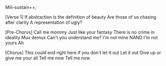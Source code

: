 Mili-sustain++;

[Verse 1]
If abstraction is the definition of beauty
Are those of us chasing after clarity
A representation of ugly?

[Pre-Chorus]
Call me mommy
Just like your fantasy
There is no crime in ideality
Mux demux
Can't you understand me?
I'm not mine NAND I'm not yours
Ah

[Chorus]
This could end right here if you don't let it out
Let it out
Give up or give me your all
Tell me now
Tell me now